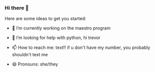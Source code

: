 ### Hi there 👋

Here are some ideas to get you started:

- 🔭 I’m currently working on the maestro program

- 🤔 I’m looking for help with python, hi trevor

- 📫 How to reach me: text!! if u don't have my number, you probably shouldn't text me
- 😄 Pronouns: she/they

